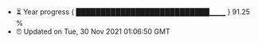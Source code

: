- ⏳ Year progress { ███████████████████████████▁▁▁ } 91.25 %
- ⏰ Updated on Tue, 30 Nov 2021 01:06:50 GMT

